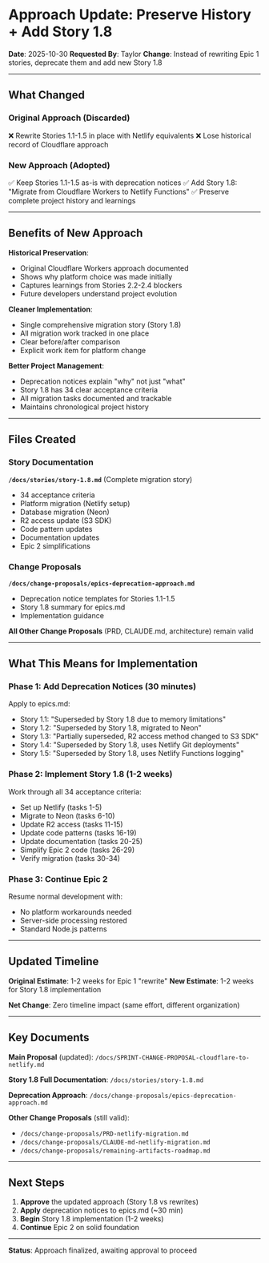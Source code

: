 # Approach Update: Preserve History + Add Story 1.8

**Date**: 2025-10-30
**Requested By**: Taylor
**Change**: Instead of rewriting Epic 1 stories, deprecate them and add new Story 1.8

---

## What Changed

### Original Approach (Discarded)
❌ Rewrite Stories 1.1-1.5 in place with Netlify equivalents
❌ Lose historical record of Cloudflare approach

### New Approach (Adopted)
✅ Keep Stories 1.1-1.5 as-is with deprecation notices
✅ Add Story 1.8: "Migrate from Cloudflare Workers to Netlify Functions"
✅ Preserve complete project history and learnings

---

## Benefits of New Approach

**Historical Preservation**:
- Original Cloudflare Workers approach documented
- Shows why platform choice was made initially
- Captures learnings from Stories 2.2-2.4 blockers
- Future developers understand project evolution

**Cleaner Implementation**:
- Single comprehensive migration story (Story 1.8)
- All migration work tracked in one place
- Clear before/after comparison
- Explicit work item for platform change

**Better Project Management**:
- Deprecation notices explain "why" not just "what"
- Story 1.8 has 34 clear acceptance criteria
- All migration tasks documented and trackable
- Maintains chronological project history

---

## Files Created

### Story Documentation
**`/docs/stories/story-1.8.md`** (Complete migration story)
- 34 acceptance criteria
- Platform migration (Netlify setup)
- Database migration (Neon)
- R2 access update (S3 SDK)
- Code pattern updates
- Documentation updates
- Epic 2 simplifications

### Change Proposals
**`/docs/change-proposals/epics-deprecation-approach.md`**
- Deprecation notice templates for Stories 1.1-1.5
- Story 1.8 summary for epics.md
- Implementation guidance

**All Other Change Proposals** (PRD, CLAUDE.md, architecture) remain valid

---

## What This Means for Implementation

### Phase 1: Add Deprecation Notices (30 minutes)
Apply to epics.md:
- Story 1.1: "Superseded by Story 1.8 due to memory limitations"
- Story 1.2: "Superseded by Story 1.8, migrated to Neon"
- Story 1.3: "Partially superseded, R2 access method changed to S3 SDK"
- Story 1.4: "Superseded by Story 1.8, uses Netlify Git deployments"
- Story 1.5: "Superseded by Story 1.8, uses Netlify Functions logging"

### Phase 2: Implement Story 1.8 (1-2 weeks)
Work through all 34 acceptance criteria:
- Set up Netlify (tasks 1-5)
- Migrate to Neon (tasks 6-10)
- Update R2 access (tasks 11-15)
- Update code patterns (tasks 16-19)
- Update documentation (tasks 20-25)
- Simplify Epic 2 code (tasks 26-29)
- Verify migration (tasks 30-34)

### Phase 3: Continue Epic 2
Resume normal development with:
- No platform workarounds needed
- Server-side processing restored
- Standard Node.js patterns

---

## Updated Timeline

**Original Estimate**: 1-2 weeks for Epic 1 "rewrite"
**New Estimate**: 1-2 weeks for Story 1.8 implementation

**Net Change**: Zero timeline impact (same effort, different organization)

---

## Key Documents

**Main Proposal** (updated):
`/docs/SPRINT-CHANGE-PROPOSAL-cloudflare-to-netlify.md`

**Story 1.8 Full Documentation**:
`/docs/stories/story-1.8.md`

**Deprecation Approach**:
`/docs/change-proposals/epics-deprecation-approach.md`

**Other Change Proposals** (still valid):
- `/docs/change-proposals/PRD-netlify-migration.md`
- `/docs/change-proposals/CLAUDE-md-netlify-migration.md`
- `/docs/change-proposals/remaining-artifacts-roadmap.md`

---

## Next Steps

1. **Approve** the updated approach (Story 1.8 vs rewrites)
2. **Apply** deprecation notices to epics.md (~30 min)
3. **Begin** Story 1.8 implementation (1-2 weeks)
4. **Continue** Epic 2 on solid foundation

---

**Status**: Approach finalized, awaiting approval to proceed
